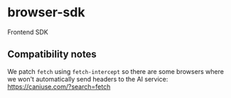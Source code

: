 # browser-sdk

Frontend SDK

## Compatibility notes

We patch `fetch` using `fetch-intercept` so there are
some browsers where we won't automatically send headers
to the AI service: https://caniuse.com/?search=fetch